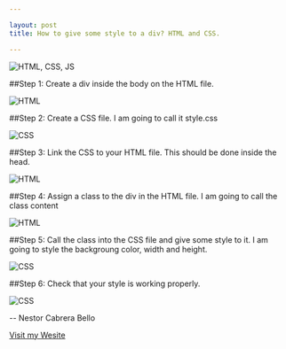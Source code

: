 ```yaml
---

layout: post
title: How to give some style to a div? HTML and CSS.

---
```



![HTML, CSS, JS](http://4.bp.blogspot.com/-qVjs967_2nA/UZU8jSP9taI/AAAAAAAAAwk/Rwf_rCj8FPk/s1600/sd.png)

##Step 1: Create a div inside the body on the HTML file.

![HTML](http://nestorcbello.com/wp-content/uploads/2015/03/1.jpg)

##Step 2: Create a CSS file. I am going to call it style.css

![CSS](http://nestorcbello.com/wp-content/uploads/2015/03/2.jpg)

##Step 3: Link the CSS to your HTML file. This should be done inside the head.

![HTML](http://nestorcbello.com/wp-content/uploads/2015/03/3.jpg)

##Step 4: Assign a class to the div in the HTML file. I am going to call the class content

![HTML](http://nestorcbello.com/wp-content/uploads/2015/03/4.jpg)

##Step 5: Call the class into the CSS file and give some style to it. I am going to style the backgroung color, width and height.

![CSS](http://nestorcbello.com/wp-content/uploads/2015/03/5.jpg)

##Step 6: Check that your style is working properly.

![CSS](http://nestorcbello.com/wp-content/uploads/2015/03/6.jpg)


-- 
Nestor Cabrera Bello


[Visit my Wesite](https://nestorcbello.com)
